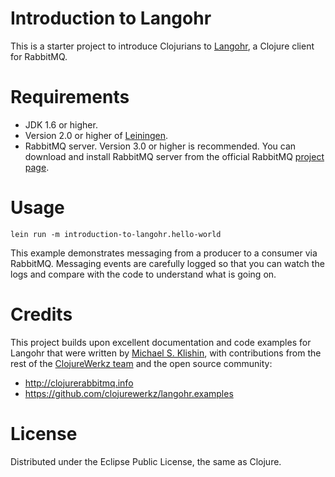 # Introduction to Langohr

This is a starter project to introduce Clojurians to
[Langohr](https://github.com/michaelklishin/langohr), a Clojure client
for RabbitMQ.

# Requirements

- JDK 1.6 or higher.
- Version 2.0 or higher of [Leiningen](http://leiningen.org/).
- RabbitMQ server. Version 3.0 or higher is recommended. You can
  download and install RabbitMQ server from the official RabbitMQ
  [project page](http://www.rabbitmq.com/).

# Usage

    lein run -m introduction-to-langohr.hello-world

This example demonstrates messaging from a producer to a consumer via
RabbitMQ. Messaging events are carefully logged so that you can watch
the logs and compare with the code to understand what is going on.

# Credits

This project builds upon excellent documentation and code examples for
Langohr that were written by [Michael S.
Klishin](https://github.com/michaelklishin), with contributions from the
rest of the [ClojureWerkz team](http://clojurewerkz.org/) and the open
source community:

- http://clojurerabbitmq.info
- https://github.com/clojurewerkz/langohr.examples

# License

Distributed under the Eclipse Public License, the same as Clojure.
